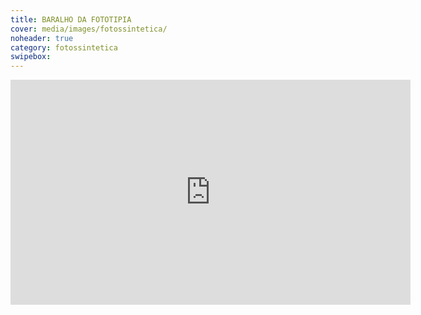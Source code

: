 ```yaml
---
title: BARALHO DA FOTOTIPIA
cover: media/images/fotossintetica/
noheader: true
category: fotossintetica
swipebox: 
---
```


<div class="video-wrapper video-wrapper-16x9">
<iframe src="https://player.vimeo.com/video/363707858?title=0&byline=0&portrait=0" width="640" height="360" frameborder="0" allow="autoplay; fullscreen" allowfullscreen></iframe>
</div>




